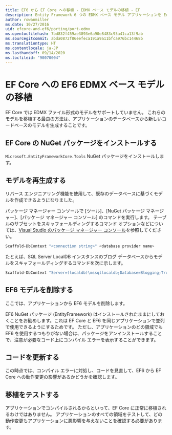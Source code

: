 ```yaml
---
title: EF6 から EF Core への移植 - EDMX ベース モデルの移植 - EF
description: Entity Framework 6 つの EDMX ベース モデル アプリケーションを Entity Framework Core に移植する方法に関する固有の情報
author: rowanmiller
ms.date: 10/27/2016
uid: efcore-and-ef6/porting/port-edmx
ms.openlocfilehash: 7bd832f459ae3893e6a90e8483c95a41ca13f9ab
ms.sourcegitcommit: abda0872f86eefeca191a9a11bfca976bc14468b
ms.translationtype: HT
ms.contentlocale: ja-JP
ms.lasthandoff: 09/14/2020
ms.locfileid: "90070004"
---
```

# <a name="porting-an-ef6-edmx-based-model-to-ef-core"></a>EF Core への EF6 EDMX ベース モデルの移植

EF Core では EDMX ファイル形式のモデルをサポートしていません。 これらのモデルを移植する最良の方法は、アプリケーションのデータベースから新しいコードベースのモデルを生成することです。

## <a name="install-ef-core-nuget-packages"></a>EF Core の NuGet パッケージをインストールする

`Microsoft.EntityFrameworkCore.Tools` NuGet パッケージをインストールします。

## <a name="regenerate-the-model"></a>モデルを再生成する

リバース エンジニアリング機能を使用して、既存のデータベースに基づくモデルを作成できるようになりました。

パッケージ マネージャー コンソールで [ツール]、[NuGet パッケージ マネージャー]、[パッケージ マネージャー コンソール] のコマンドを実行します。 テーブルのサブセットをスキャフォールディングするコマンド オプションなどについては、[Visual Studio のパッケージ マネージャー コンソール](xref:core/miscellaneous/cli/powershell)を参照してください。

``` powershell
Scaffold-DbContext "<connection string>" <database provider name>
```

たとえば、SQL Server LocalDB インスタンスのブログ データベースからモデルをスキャフォールディングするコマンドを次に示します。

``` powershell
Scaffold-DbContext "Server=(localdb)\mssqllocaldb;Database=Blogging;Trusted_Connection=True;" Microsoft.EntityFrameworkCore.SqlServer
```

## <a name="remove-ef6-model"></a>EF6 モデルを削除する

ここでは、アプリケーションから EF6 モデルを削除します。

EF6 NuGet パッケージ (EntityFramework) はインストールされたままにしておくことをお勧めします。これは EF Core と EF6 を同じアプリケーションで並列で使用できるようにするためです。 ただし、アプリケーションのどの領域でも EF6 を使用するつもりがない場合は、パッケージをアンインストールすることで、注意が必要なコード上にコンパイル エラーを表示することができます。

## <a name="update-your-code"></a>コードを更新する

この時点では、コンパイル エラーに対処し、コードを見直して、EF6 から EF Core への動作変更の影響があるかどうかを確認します。

## <a name="test-the-port"></a>移植をテストする

アプリケーションでコンパイルされるからといって、EF Core に正常に移植されるわけではありません。 アプリケーションのすべての領域をテストして、どの動作変更もアプリケーションに悪影響を与えないことを確認する必要があります。
